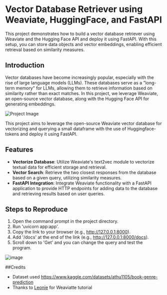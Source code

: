 # Vector Database Retriever using Weaviate, HuggingFace, and FastAPI

This project demonstrates how to build a vector database retriever using Weaviate and the Hugging Face API and deploy it using FastAPI. With this setup, you can store data objects and vector embeddings, enabling efficient retrieval based on similarity measures.

## Introduction

Vector databases have become increasingly popular, especially with the rise of large language models (LLMs). These databases serve as a "long-term memory" for LLMs, allowing them to retrieve information based on similarity rather than exact matches. In this project, we leverage Weaviate, an open-source vector database, along with the Hugging Face API for generating embeddings.

![Project Image](https://github.com/wannasleepforlong/Vector-Database-Retriever-using-Weaviate/assets/109717763/3328d449-ba99-4280-8204-0b02d242e7f3)

This project aims to leverage the open-source Weaviate vector database for vectorizing and querying a small dataframe with the use of Huggingface-tokens and deploy it using FastAPI.

## Features

- **Vectorize Database**: Utilize Weaviate's text2vec module to vectorize textual data for efficient storage and retrieval.
- **Vector Search**: Retrieve the two closest responses from the database based on a given query, utilizing similarity measures.
- **FastAPI Integration**: Integrate Weaviate functionality with a FastAPI application to provide HTTP endpoints for adding data to the database and retrieving results based on user queries.

## Steps to Reproduce

1. Open the command prompt in the project directory.
2. Run 'uvicorn app:app'.
3. Copy the link to your browser (e.g., http://127.0.0.1:8000).
4. Add '/docs' at the end of the link (e.g., http://127.0.0.1:8000/docs).
5. Scroll down to 'Get' and you can change the query and test the program.

![image](https://github.com/wannasleepforlong/Vector-Database-Retriever-using-Weaviate/assets/109717763/b249911a-8c1b-43dd-8f31-348893597607)


##Credits
- Dataset used https://www.kaggle.com/datasets/athu1105/book-genre-prediction
- Thanks to [Leonie](https://medium.com/@iamleonie) for Weaviatte tutorial
